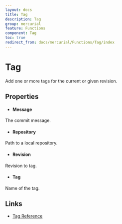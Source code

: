 ```yaml
---
layout: docs
title: Tag
description: Tag
group: mercurial
feature: Functions
component: Tag
toc: true
redirect_from: docs/mercurial/Functions/Tag/index
---
```

Tag
===

Add one or more tags for the current or given revision.

Properties
----------

- #### Message
The commit message.  

- #### Repository
Path to a local repository.

- #### Revision
Revision to tag.

- #### Tag
Name of the tag.

Links
-----
- [Tag Reference](https://www.selenic.com/mercurial/hg.1.html#tag)
